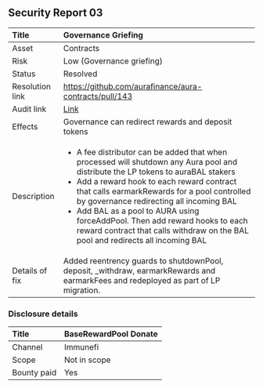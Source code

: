 ## Security Report 03

| Title           | Governance Griefing                                                                                                                                                                                                                                                                                                                                                                                                                                                  |
| :-------------- | :------------------------------------------------------------------------------------------------------------------------------------------------------------------------------------------------------------------------------------------------------------------------------------------------------------------------------------------------------------------------------------------------------------------------------------------------------------------- |
| Asset           | Contracts                                                                                                                                                                                                                                                                                                                                                                                                                                                            |
| Risk            | Low (Governance griefing)                                                                                                                                                                                                                                                                                                                                                                                                                                            |
| Status          | Resolved                                                                                                                                                                                                                                                                                                                                                                                                                                                             |
| Resolution link | https://github.com/aurafinance/aura-contracts/pull/143                                                                                                                                                                                                                                                                                                                                                                                                               |
| Audit link      | [Link](../audits/migration)                                                                                                                                                                                                                                                                                                                                                                                                                                          |
| Effects         | Governance can redirect rewards and deposit tokens                                                                                                                                                                                                                                                                                                                                                                                                                   |
| Description     | <ul><li>A fee distributor can be added that when processed will shutdown any Aura pool and distribute the LP tokens to auraBAL stakers</li><li>Add a reward hook to each reward contract that calls earmarkRewards for a pool controlled by governance redirecting all incoming BAL</li><li>Add BAL as a pool to AURA using forceAddPool. Then add reward hooks to each reward contract that calls withdraw on the BAL pool and redirects all incoming BAL</li></ul> |
| Details of fix  | Added reentrency guards to shutdownPool, deposit, \_withdraw, earmarkRewards and earmarkFees and redeployed as part of LP migration.                                                                                                                                                                                                                                                                                                                                 |

### Disclosure details

| Title       | BaseRewardPool Donate |
| :---------- | :-------------------- |
| Channel     | Immunefi              |
| Scope       | Not in scope          |
| Bounty paid | Yes                   |
